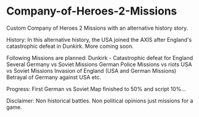 # Company-of-Heroes-2-Missions
Custom Company of Heroes 2 Missions with an alternative history story.

History:
In this alternative history, the USA joined the AXIS after England's catastrophic defeat in Dunkirk.
More coming soon.


Following Missions are planned:
Dunkirk - Catastrophic defeat for England
Several Germany vs Soviet Missions
German Police Missions vs riots
USA vs Soviet Missions
Invasion of England (USA and German Missions)
Betrayal of Germany against USA
etc.

Progress:
First German vs Soviet Map finished to 50% and script 10%...

Disclaimer:
Non historical battles.
Non political opinions just missions for a game.


